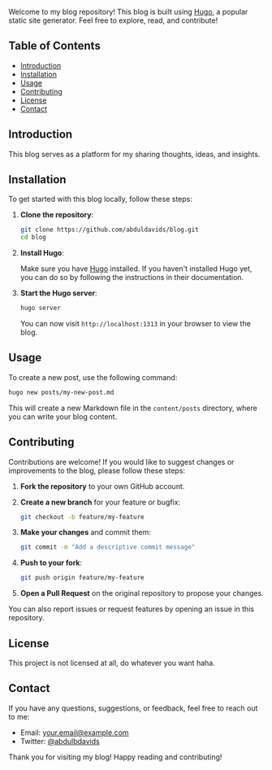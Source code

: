 Welcome to my blog repository! This blog is built using [Hugo](https://gohugo.io/), a popular static site generator. Feel free to explore, read, and contribute!

## Table of Contents

- [Introduction](#introduction)
- [Installation](#installation)
- [Usage](#usage)
- [Contributing](#contributing)
- [License](#license)
- [Contact](#contact)

## Introduction

This blog serves as a platform for my sharing thoughts, ideas, and insights.

## Installation

To get started with this blog locally, follow these steps:

1. **Clone the repository**:

    ```bash
    git clone https://github.com/abduldavids/blog.git
    cd blog
    ```

2. **Install Hugo**:

   Make sure you have [Hugo](https://gohugo.io/getting-started/quick-start/) installed. If you haven't installed Hugo yet, you can do so by following the instructions in their documentation.

3. **Start the Hugo server**:

    ```bash
    hugo server
    ```

   You can now visit `http://localhost:1313` in your browser to view the blog.

## Usage

To create a new post, use the following command:

```bash
hugo new posts/my-new-post.md
```

This will create a new Markdown file in the `content/posts` directory, where you can write your blog content.

## Contributing

Contributions are welcome! If you would like to suggest changes or improvements to the blog, please follow these steps:

1. **Fork the repository** to your own GitHub account.
2. **Create a new branch** for your feature or bugfix:

    ```bash
    git checkout -b feature/my-feature
    ```

3. **Make your changes** and commit them:

    ```bash
    git commit -m "Add a descriptive commit message"
    ```

4. **Push to your fork**:

    ```bash
    git push origin feature/my-feature
    ```

5. **Open a Pull Request** on the original repository to propose your changes.

You can also report issues or request features by opening an issue in this repository.

## License

This project is not licensed at all, do whatever you want haha.

## Contact

If you have any questions, suggestions, or feedback, feel free to reach out to me:

- Email: your.email@example.com
- Twitter: [@abdulbdavids](https://twitter.com/abdulbdavids)

Thank you for visiting my blog! Happy reading and contributing!
